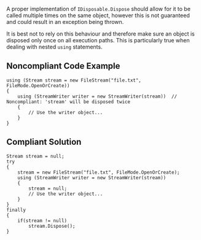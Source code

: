 
A proper implementation of `IDisposable.Dispose` should allow for it to be called multiple times on the same object, however this is not guaranteed and could result in an exception being thrown.

It is best not to rely on this behaviour and therefore make sure an object is disposed only once on all execution paths. This is particularly true when dealing with nested `using` statements.

## Noncompliant Code Example


    using (Stream stream = new FileStream("file.txt", FileMode.OpenOrCreate))
    {
        using (StreamWriter writer = new StreamWriter(stream))  // Noncompliant: 'stream' will be disposed twice
        {
            // Use the writer object...
        }
    }


## Compliant Solution


    Stream stream = null;
    try
    {
        stream = new FileStream("file.txt", FileMode.OpenOrCreate);
        using (StreamWriter writer = new StreamWriter(stream))
        {
            stream = null;
            // Use the writer object...
        }
    }
    finally
    {
        if(stream != null)
            stream.Dispose();
    }

